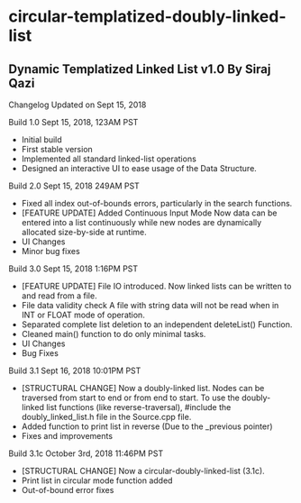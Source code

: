 # circular-templatized-doubly-linked-list
Dynamic Templatized Linked List v1.0
By Siraj Qazi
-------------------------------------
Changelog Updated on Sept 15, 2018


Build 1.0
Sept 15, 2018, 123AM PST

   - Initial build
   - First stable version
   - Implemented all standard linked-list operations
   - Designed an interactive UI to ease usage of the Data Structure.


Build 2.0
Sept 15, 2018 249AM PST

   - Fixed all index out-of-bounds errors, particularly in the search functions.
   - [FEATURE UPDATE] Added Continuous Input Mode  Now data can be entered into a list continuously while new nodes are dynamically allocated size-by-side at runtime.
   - UI Changes
   - Minor bug fixes


Build 3.0
Sept 15, 2018 1:16PM PST

   - [FEATURE UPDATE] File IO introduced. Now linked lists can be written to and read from a file.
   - File data validity check A file with string data will not be read when in INT or FLOAT mode of      operation.
   - Separated complete list deletion to an independent deleteList() Function.
   - Cleaned main() function to do only minimal tasks.
   - UI Changes
   - Bug Fixes


Build 3.1
Sept 16, 2018 10:01PM PST

   - [STRUCTURAL CHANGE] Now a doubly-linked list. Nodes can be traversed from start to end or from end to start.
   To use the doubly-linked list functions (like reverse-traversal), #include the doubly_linked_list.h file in the Source.cpp file.
   - Added function to print list in reverse (Due to the _previous pointer)
   - Fixes and improvements

Build 3.1c
October 3rd, 2018 11:46PM PST

  - [STRUCTURAL CHANGE] Now a circular-doubly-linked-list (3.1c).
  - Print list in circular mode function added
  - Out-of-bound error fixes
